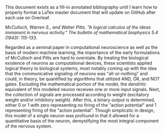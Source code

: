 This document exists as a fill-in annotated bibliography until I learn how to properly format a LaTex master document that will update on GitHub after each use on Overleaf. 

*McCulloch, Warren S., and Walter Pitts. "A logical calculus of the ideas immanent in nervous activity." The bulletin of mathematical biophysics 5.4 (1943): 115-133.*

Regarded as a seminal paper in computational neuroscience as well as the basis of modern machine learning, the importance of the early formulations of McCulloch and Pitts are hard to overstate. By treating the biological existence of neurons as computational devices, these scientists applied logical theory to biological systems, most notably coming up with the idea that the communicative signaling of neurons was "all-or-nothing" and could, in theory, be quantified by algorithms that utilized AND, OR, and NOT gates. Excluding the mathematical portion of the model, the dendritic equivalent of this modeled neuron receives one or more input signals. Next, the collection of signals are processed according to weight (excitatory weight and/or inhibitory weight). After this, a binary output is determined, either 0 or 1 with zero representing no firing of the "action potential" and 1 representing firing of the "action potential". Though simplicstic in design, this model of a single neuron was profound in that it allowed for a quantitative basis of the neuron, demystifying the most integral component of the nervous system.

